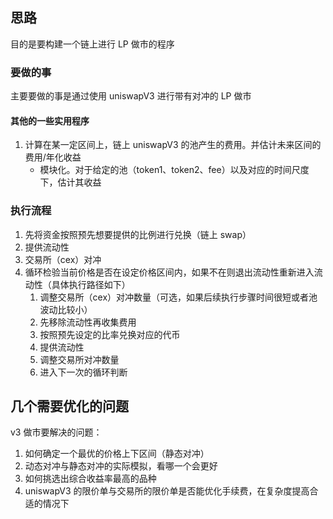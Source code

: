 ## 思路

目的是要构建一个链上进行 LP 做市的程序

### 要做的事

主要要做的事是通过使用 uniswapV3 进行带有对冲的 LP 做市

#### 其他的一些实用程序

1. 计算在某一定区间上，链上 uniswapV3 的池产生的费用。并估计未来区间的费用/年化收益
   - 模块化。对于给定的池（token1、token2、fee）以及对应的时间尺度下，估计其收益

### 执行流程

1. 先将资金按照预先想要提供的比例进行兑换（链上 swap）
2. 提供流动性
3. 交易所（cex）对冲
4. 循环检验当前价格是否在设定价格区间内，如果不在则退出流动性重新进入流动性（具体执行路径如下）
   1. 调整交易所（cex）对冲数量（可选，如果后续执行步骤时间很短或者池波动比较小）
   2. 先移除流动性再收集费用
   3. 按照预先设定的比率兑换对应的代币
   4. 提供流动性
   5. 调整交易所对冲数量
   6. 进入下一次的循环判断

## 几个需要优化的问题

v3 做市要解决的问题：

1. 如何确定一个最优的价格上下区间（静态对冲）
2. 动态对冲与静态对冲的实际模拟，看哪一个会更好
3. 如何挑选出综合收益率最高的品种
4. uniswapV3 的限价单与交易所的限价单是否能优化手续费，在复杂度提高合适的情况下
